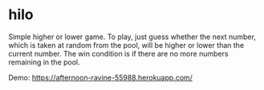 # hilo

Simple higher or lower game. To play, just guess whether the next number, which is taken at random from the pool, will be higher or lower than the current number. The win condition is if there are no more numbers remaining in the pool.

Demo: https://afternoon-ravine-55988.herokuapp.com/
